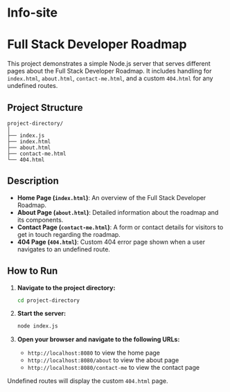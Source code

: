 # Info-site

# Full Stack Developer Roadmap

This project demonstrates a simple Node.js server that serves different pages about the Full Stack Developer Roadmap. It includes handling for `index.html`, `about.html`, `contact-me.html`, and a custom `404.html` for any undefined routes.

## Project Structure
```
project-directory/
│
├── index.js
├── index.html
├── about.html
├── contact-me.html
└── 404.html
```
## Description

- **Home Page (`index.html`)**: An overview of the Full Stack Developer Roadmap.
- **About Page (`about.html`)**: Detailed information about the roadmap and its components.
- **Contact Page (`contact-me.html`)**: A form or contact details for visitors to get in touch regarding the roadmap.
- **404 Page (`404.html`)**: Custom 404 error page shown when a user navigates to an undefined route.

## How to Run

1. **Navigate to the project directory:**

   ```sh
   cd project-directory
   ```

2. **Start the server:**

   ```sh
   node index.js
   ```

3. **Open your browser and navigate to the following URLs:**
   - `http://localhost:8080` to view the home page
   - `http://localhost:8080/about` to view the about page
   - `http://localhost:8080/contact-me` to view the contact page

Undefined routes will display the custom `404.html` page.
